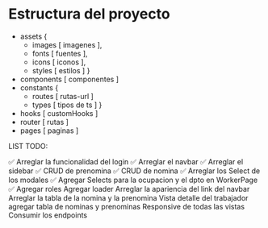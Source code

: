 # Estructura del proyecto

- assets {
  - images [ imagenes ],
  - fonts [ fuentes ],
  - icons [ iconos ],
  - styles [ estilos ]
    }
- components [ componentes ]
- constants {
  - routes [ rutas-url ]
  - types [ tipos de ts ]
    }
- hooks [ customHooks ]
- router [ rutas ]
- pages [ paginas ]

LIST TODO:

✅ Arreglar la funcionalidad del login
✅ Arreglar el navbar
✅ Arreglar el sidebar
✅ CRUD de prenomina
✅ CRUD de nomina
✅ Arreglar los Select de los modales
✅ Agregar Selects para la ocupacion y el dpto en WorkerPage
✅ Agregar roles
Agregar loader
Arreglar la apariencia del link del navbar
Arreglar la tabla de la nomina y la prenomina
Vista detalle del trabajador agregar tabla de nominas y prenominas
Responsive de todas las vistas
Consumir los endpoints
